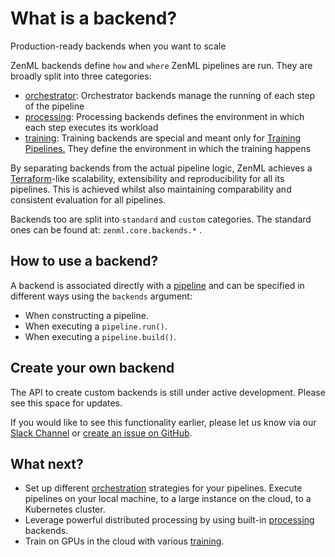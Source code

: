 # What is a backend?
Production-ready backends when you want to scale

ZenML backends define `how` and `where` ZenML pipelines are run. They are broadly split into three categories:

* [orchestrator](orchestrator-backends.md): Orchestrator backends manage the running of each step of the pipeline
* [processing](processing-backends.md): Processing backends defines the environment in which each step executes its workload
* [training](training-backends.md): Training backends are special and meant only for [Training Pipelines.](../pipelines/training-pipeline.md) They define the environment in which the training happens

By separating backends from the actual pipeline logic, ZenML achieves a [Terraform](https://www.terraform.io/)-like scalability, extensibility and reproducibility for all its pipelines.
This is achieved whilst also maintaining comparability and consistent evaluation for all pipelines.

Backends too are split into `standard` and `custom` categories. The standard ones can be found at: `zenml.core.backends.*` . 

## How to use a backend?
A backend is associated directly with a [pipeline](../pipelines/what-is-a-pipeline.md) and can be specified in different ways 
using the `backends` argument:

* When constructing a pipeline.
* When executing a `pipeline.run()`.
* When executing a `pipeline.build()`.

## Create your own backend
The API to create custom backends is still under active development. Please see this space for updates.

If you would like to see this functionality earlier, please let us know via our [Slack Channel](https://zenml.io/slack-invite/) 
or [create an issue on GitHub](https://https://github.com/maiot-io/zenml).

## What next?
* Set up different [orchestration](orchestrator-backends.md) strategies for your pipelines. Execute pipelines on your local 
  machine, to a large instance on the cloud, to a Kubernetes cluster.
* Leverage powerful distributed processing by using built-in [processing](processing-backends.md) backends.
* Train on GPUs in the cloud with various [training](training-backends.md).